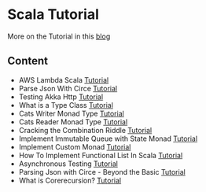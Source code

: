 # Scala Tutorial

More on the Tutorial in this [blog](https://edward-huang.com/)

## Content
- AWS Lambda Scala [Tutorial](https://edward-huang.com/aws/cloud/2019/11/28/how-to-setup-aws-lambda-in-scala-without-any-external-library/)
- Parse Json With Circe [Tutorial](https://edward-huang.com/scala/tech/soft-development/etl/circe/2019/11/28/6-quick-tips-to-parse-json-with-circe/)
- Testing Akka Http [Tutorial](https://edward-huang.com/unit-test/software-development/scala/2019/11/28/akka-http-client-how-to-create-unit-test-for-http-single-request-in-scala/)
- What is a Type Class [Tutorial](https://edward-huang.com/functional-programming/2020/01/02/wtf-is-a-type-class/)
- Cats Writer Monad Type [Tutorial](https://edward-huang.com/scala/cats/programming/functional-programming/2020/01/27/how-to-create-a-logging-operation-in-a-multi-threaded-environment/)
- Cats Reader Monad Type [Tutorial](https://edward-huang.com/functional-programming/scala/cats/monad/tech/2020/01/29/how-to-set-up-your-own-dependency-injection-with-reader/)
- Cracking the Combination Riddle [Tutorial](https://edward-huang.com/functional-programming/programming/scala/algorithm/jobs/2020/02/14/cracking-the-combination-recursive-riddle/)
- Implement Immutable Queue with State Monad [Tutorial](https://edward-huang.com/scala/software-development/programming/2020/03/09/demystify-builder-pattern-in-scala/)
- Implement Custom Monad [Tutorial](https://edward-huang.com/functional-programming/scala/programming/monad/2020/03/16/let-me-teach-you-how-to-implement-monad-with-cats/)
- How To Implement Functional List In Scala [Tutorial](https://edward-huang.com/functional-programming/scala/2020/04/14/how-to-implement-functional-list-in-scala/) 
- Asynchronous Testing [Tutorial](https://edward-huang.com/scala/functional-programming/cats/2020/04/19/how-to-test-code-with-side-effect-in-a-pure-way-in-scala/)
- Parsing Json with Circe - Beyond the Basic [Tutorial]()
- What is Corerecursion? [Tutorial](https://edward-huang.com/circe/2020/07/21/parsing-json-with-circe-beyond-the-basics/)